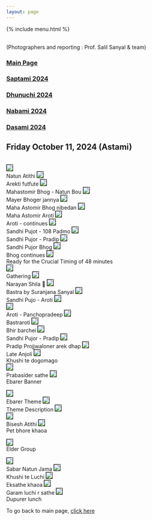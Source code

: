 ```yaml
---
layout: page
---
```


{% include menu.html %}
<div id="fb-root"></div>

<div style="color: orange; font-size:1.5em;font-weight: bold;" id="demo"></div>

<br/>
(Photographers and reporting : Prof. Salil Sanyal &  team)


<h3><a href="/news">Main Page</a> </h3>
<h3><a href="/saptami2024.html">Saptami 2024</a> </h3>
<h3><a href="/dhunuchi2024.html">Dhunuchi 2024</a> </h3>
<h3><a href="/nabami2024.html">Nabami 2024</a> </h3>
<h3><a href="/dasami2024.html">Dasami 2024</a> </h3>


<h2>Friday October 11, 2024 (Astami)</h2>

<br/>
<img style="border:1px solid black;" src="/images/puja2024/astami/1astami.jpg"/><br/>
Natun Atithi
<img style="border:1px solid black;" src="/images/puja2024/astami/2astami.jpg"/><br/>
Arekti futfute
<img style="border:1px solid black;" src="/images/puja2024/astami/3astami.jpg"/><br/>
Mahastomir Bhog - Natun Bou
<img style="border:1px solid black;" src="/images/puja2024/astami/4astami.jpg"/><br/>
Mayer Bhoger jannya
<img style="border:1px solid black;" src="/images/puja2024/astami/5astami.jpg"/><br/>
Maha Astomir Bhog nibedan
<img style="border:1px solid black;" src="/images/puja2024/astami/6astami.jpg"/><br/>
Maha Astomir Aroti
<img style="border:1px solid black;" src="/images/puja2024/astami/7astami.jpg"/><br/>
Aroti - continues
<img style="border:1px solid black;" src="/images/puja2024/astami/8astami.jpg"/><br/>
Sandhi Pujot - 108 Padmo
<img style="border:1px solid black;" src="/images/puja2024/astami/9astami.jpg"/><br/>
Sandhi Pujor - Pradip
<img style="border:1px solid black;" src="/images/puja2024/astami/10astami.jpg"/><br/>
Sandhi Pujor Bhog
<img style="border:1px solid black;" src="/images/puja2024/astami/11astami.jpg"/><br/>
Bhog continues
<img style="border:1px solid black;" src="/images/puja2024/astami/12astami.jpg"/><br/>
Ready for the Crucial Timing of 48 minutes


<br/>
<img style="border:1px solid black;" src="/images/puja2024/astami/13astami.jpg"/><br/>
Gathering
<img style="border:1px solid black;" src="/images/puja2024/astami/14astami.jpg"/><br/>
Narayan Shila 🙏
<img style="border:1px solid black;" src="/images/puja2024/astami/15astami.jpg"/><br/>
Bastra by Suranjana Sanyal
<img style="border:1px solid black;" src="/images/puja2024/astami/16astami.jpg"/><br/>
Sandhi Pujo - Aroti
<img style="border:1px solid black;" src="/images/puja2024/astami/17astami.jpg"/><br/>
<img style="border:1px solid black;" src="/images/puja2024/astami/18astami.jpg"/><br/>
Aroti - Panchopradeep
<img style="border:1px solid black;" src="/images/puja2024/astami/19astami.jpg"/><br/>
Bastraroti
<img style="border:1px solid black;" src="/images/puja2024/astami/20astami.jpg"/><br/>
Bhir barchei
<img style="border:1px solid black;" src="/images/puja2024/astami/21astami.jpg"/><br/>
Sandhi Pujor - Pradip
<img style="border:1px solid black;" src="/images/puja2024/astami/22astami.jpg"/><br/>
Pradip Projjwaloner arek dhap
<img style="border:1px solid black;" src="/images/puja2024/astami/23astami.jpg"/><br/>
Late Anjoli
<img style="border:1px solid black;" src="/images/puja2024/astami/24astami.jpg"/><br/>
Khushi te dogomago


<br/>
<img style="border:1px solid black;" src="/images/puja2024/astami/25astami.jpg"/><br/>
Prabasider sathe
<img style="border:1px solid black;" src="/images/puja2024/astami/26astami.jpg"/><br/>
Ebarer Banner
<br/>

<img style="border:1px solid black;" src="/images/puja2024/astami/27astami.jpg"/><br/>
Ebarer Theme
<img style="border:1px solid black;" src="/images/puja2024/astami/28astami.jpg"/><br/>
Theme Description
<img style="border:1px solid black;" src="/images/puja2024/astami/29astami.jpg"/><br/>
<img style="border:1px solid black;" src="/images/puja2024/astami/30astami.jpg"/><br/>
Bisesh Atithi
<img style="border:1px solid black;" src="/images/puja2024/astami/31astami.jpg"/><br/>
Pet bhore khaoa

<img style="border:1px solid black;" src="/images/puja2024/astami/32astami.jpg"/><br/>
Elder Group

<img style="border:1px solid black;" src="/images/puja2024/astami/33astami.jpg"/><br/>
Sabar Natun Jama
<img style="border:1px solid black;" src="/images/puja2024/astami/34astami.jpg"/><br/>
Khushi te Luchi
<img style="border:1px solid black;" src="/images/puja2024/astami/35astami.jpg"/><br/>
Eksathe khaoa
<img style="border:1px solid black;" src="/images/puja2024/astami/36astami.jpg"/><br/>
Garam luchi r sathe
<img style="border:1px solid black;" src="/images/puja2024/astami/37astami.jpg"/><br/>
Dupurer lunch


To go back to main page, <a href="/news">click here</a>
